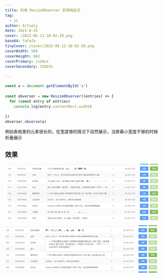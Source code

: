 ```yaml
---
title: 利用 ResizeObserver 实现响应式
tag:
  - js
author: Artiely
date: 2021-8-15
cover: /2022-05-11-10-02-28.png
base64: fafafa
tinyCover: /cover/2022-05-11-10-02-28.png
coverWidth: 564
coverHeight: 662
coverPrimary: ccd4ce
coverSecondary: 332b31

---
```





```js
const a = document.getElementById('a')

const obverser = new ResizeObserver((entries) => {
  for (const entry of entries)
    console.log(entry.contentRect.width)

})
obverser.observe(a)
```

例如表格里的元素很长的，在宽度够的情况下自然展示，当屏幕小宽度不够的时候折叠展示

## 效果

![](./20210815175449.png)

![](./20210815175548.png)
